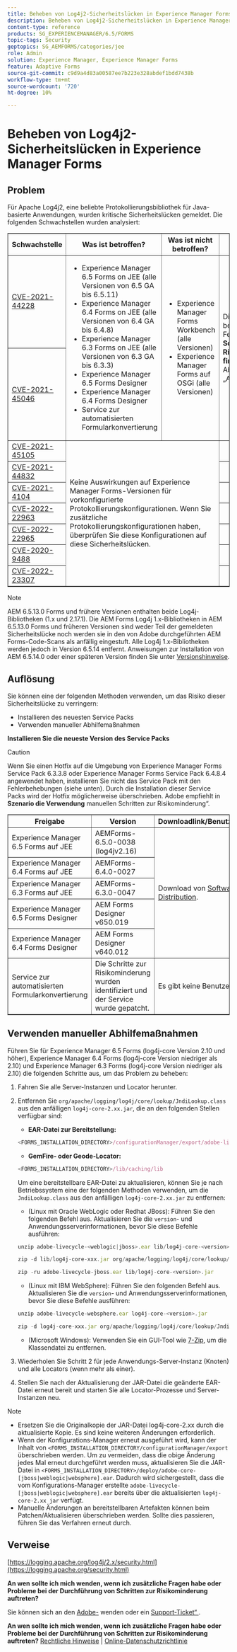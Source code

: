 ```yaml
---
title: Beheben von Log4j2-Sicherheitslücken in Experience Manager Forms
description: Beheben von Log4j2-Sicherheitslücken in Experience Manager Forms
content-type: reference
products: SG_EXPERIENCEMANAGER/6.5/FORMS
topic-tags: Security
geptopics: SG_AEMFORMS/categories/jee
role: Admin
solution: Experience Manager, Experience Manager Forms
feature: Adaptive Forms
source-git-commit: c9d9a4d83a00587ee7b223e328abdef1bdd7438b
workflow-type: tm+mt
source-wordcount: '720'
ht-degree: 10%

---
```


# Beheben von Log4j2-Sicherheitslücken in Experience Manager Forms

## Problem

Für Apache Log4j2, eine beliebte Protokollierungsbibliothek für Java-basierte Anwendungen, wurden kritische Sicherheitslücken gemeldet. Die folgenden Schwachstellen wurden analysiert:

<table border="1">
  <tr>
    <th>Schwachstelle</th>
    <th>Was ist betroffen?</th>
    <th>Was ist nicht betroffen?</th>
    <th>Status</th>
  </tr>
  <tr>
    <td><a href="https://cve.mitre.org/cgi-bin/cvename.cgi?name=2021-44228">CVE-2021-44228</a></td>
    <td rowspan="2">
      <ul>
        <li>Experience Manager 6.5 Forms on JEE (alle Versionen von 6.5 GA bis 6.5.11)</li>
        <li>Experience Manager 6.4 Forms on JEE (alle Versionen von 6.4 GA bis 6.4.8)</li>
        <li>Experience Manager 6.3 Forms on JEE (alle Versionen von 6.3 GA bis 6.3.3)</li>
        <li>Experience Manager 6.5 Forms Designer</li>
        <li>Experience Manager 6.4 Forms Designer</li>
        <li>Service zur automatisierten Formularkonvertierung</li>
      </ul>
    </td>
    <td rowspan="2">
      <ul>
        <li>Experience Manager Forms Workbench (alle Versionen)</li>
        <li>Experience Manager Forms auf OSGi (alle Versionen)</li>
      </ul>
    </td>
    <td rowspan="2">
      Diese wurden behoben. Fehlerbehebungen <strong> Schritte zur Risikominderung finden Sie </strong> Abschnitt „Auflösung“.
    </td>
  </tr>
  <tr>
    <td><a href="https://cve.mitre.org/cgi-bin/cvename.cgi?name=2021-45046">CVE-2021-45046</a></td>
  </tr>
  <tr>
    <td><a href="https://cve.mitre.org/cgi-bin/cvename.cgi?name=CVE-2021-45105">CVE-2021-45105</a></td>
    <td rowspan="9" colspan="2">
      Keine Auswirkungen auf Experience Manager Forms-Versionen für vorkonfigurierte Protokollierungskonfigurationen. Wenn Sie zusätzliche Protokollierungskonfigurationen haben, überprüfen Sie diese Konfigurationen auf diese Sicherheitslücken.
    </td>
  </tr>
  <tr><td><a href="https://cve.mitre.org/cgi-bin/cvename.cgi?name=2021-44832">CVE-2021-44832</a></td><td></td></tr>
  <tr><td><a href="https://cve.mitre.org/cgi-bin/cvename.cgi?name=2021-4104">CVE-2021-4104</a></td><td></td></tr>
  <tr><td><a href="https://cve.mitre.org/cgi-bin/cvename.cgi?name=CVE-2022-22963">CVE-2022-22963</a></td><td></td></tr>
  <tr><td><a href="https://cve.mitre.org/cgi-bin/cvename.cgi?name=CVE-2022-22965">CVE-2022-22965</a></td><td></td></tr>
  <tr><td><a href="https://cve.mitre.org/cgi-bin/cvename.cgi?name=CVE-2020-9488">CVE-2020-9488</a></td><td></td></tr>
  <tr><td><a href="https://cve.mitre.org/cgi-bin/cvename.cgi?name=CVE-2022-23302">CVE-2022-23307</a></td><td></td></tr>
</table>

>[!NOTE]
> 
> AEM 6.5.13.0 Forms und frühere Versionen enthalten beide Log4j-Bibliotheken (1.x und 2.17.1). Die AEM Forms Log4j 1.x-Bibliotheken in AEM 6.5.13.0 Forms und früheren Versionen sind weder Teil der gemeldeten Sicherheitslücke noch werden sie in den von Adobe durchgeführten AEM Forms-Code-Scans als anfällig eingestuft. Alle Log4j 1.x-Bibliotheken werden jedoch in Version 6.5.14 entfernt. Anweisungen zur Installation von AEM 6.5.14.0 oder einer späteren Version finden Sie unter [Versionshinweise](https://experienceleague.adobe.com/de/docs/experience-manager-65/content/release-notes/release-notes).

## Auflösung

Sie können eine der folgenden Methoden verwenden, um das Risiko dieser Sicherheitslücke zu verringern:

* Installieren des neuesten Service Packs
* Verwenden manueller Abhilfemaßnahmen

**Installieren Sie die neueste Version des Service Packs**

>[!CAUTION]
> 
> Wenn Sie einen Hotfix auf die Umgebung von Experience Manager Forms Service Pack 6.3.3.8 oder Experience Manager Forms Service Pack 6.4.8.4 angewendet haben, installieren Sie nicht das Service Pack mit den Fehlerbehebungen (siehe unten). Durch die Installation dieser Service Packs wird der Hotfix möglicherweise überschrieben. Adobe empfiehlt in **Szenario die Verwendung** manuellen Schritten zur Risikominderung“.

<table border="1" cellpadding="8" cellspacing="0">
  <thead>
    <tr>
      <th>Freigabe</th>
      <th>Version</th>
      <th>Downloadlink/Benutzeraktion</th>
    </tr>
  </thead>
  <tbody>
    <tr>
      <td>Experience Manager 6.5 Forms auf JEE</td>
      <td>AEMForms-6.5.0-0038 (log4jv2.16)</td>
      <td rowspan="5">Download von <a href="https://auth.services.adobe.com/en_US/index.html?callback=https%3A%2F%2Fims-na1.adobelogin.com%2Fims%2Fadobeid%2Fexc_app%2FAdobeID%2Ftoken%3Fredirect_uri%3Dhttps%253A%252F%252Fexperience.adobe.com%252F%2523old_hash%253Dold_hash%253D%252523%25252Fdownloads%2526from_ims%253Dtrue%253Fclient_id%253Dexc_app%2526api%253Dauthorize%2526scope%253Dab.manage%252Caccount_cluster.read%252Cadditional_info%252Cadditional_info.job_function%252Cadditional_info.projectedProductContext%252Cadditional_info.roles%252CAdobeID%252Cadobeio.appregistry.read%252Cadobeio_api%252Caudiencemanager_api%252Ccreative_cloud%252Cmps%252Copenid%252Corg.read%252Cpps.read%252Cread_organizations%252Cread_pc%252Cread_pc.acp%252Cread_pc.dma_tartan%252Csession%26state%3D%257B%2522jslibver%2522%253A%2522v2-v0.31.0-2-g1e8a8a8%2522%252C%2522nonce%2522%253A%25223811059492261787%2522%257D%26code_challenge_method%3Dplain%26use_ms_for_expiry%3Dtrue&amp;client_id=exc_app&amp;scope=ab.manage%2Caccount_cluster.read%2Cadditional_info%2Cadditional_info.job_function%2Cadditional_info.projectedProductContext%2Cadditional_info.roles%2CAdobeID%2Cadobeio.appregistry.read%2Cadobeio_api%2Caudiencemanager_api%2Ccreative_cloud%2Cmps%2Copenid%2Corg.read%2Cpps.read%2Cread_organizations%2Cread_pc%2Cread_pc.acp%2Cread_pc.dma_tartan%2Csession&amp;state=%7B%22jslibver%22%3A%22v2-v0.31.0-2-g1e8a8a8%22%2C%22nonce%22%3A%223811059492261787%22%7D&amp;relay=2cf36844-ac87-4b40-a6fe-9a06cd0a01b8&amp;locale=en_US&amp;flow_type=token&amp;dctx_id=v%3A2%2Cs%2Cf%2Cb8e64530-b013-11ee-a6c1-e721bdec0171&amp;idp_flow_type=login&amp;response_type=token&amp;profile_filter=%7B%22findFirst%22%3Atrue%2C+%22fallbackToAA%22%3Atrue%2C+%22preferForwardProfile%22%3Atrue%2C+%22searchEntireCluster%22%3Afalse%7D%3B+hasPC%28%22dma_tartan%22%29&amp;code_challenge_method=plain&amp;redirect_uri=https%3A%2F%2Fexperience.adobe.com%2F%23old_hash%3Dold_hash%3D%2523%252Fdownloads%26from_ims%3Dtrue%3Fclient_id%3Dexc_app%26api%3Dauthorize%26scope%3Dab.manage%2Caccount_cluster.read%2Cadditional_info%2Cadditional_info.job_function%2Cadditional_info.projectedProductContext%2Cadditional_info.roles%2CAdobeID%2Cadobeio.appregistry.read%2Cadobeio_api%2Caudiencemanager_api%2Ccreative_cloud%2Cmps%2Copenid%2Corg.read%2Cpps.read%2Cread_organizations%2Cread_pc%2Cread_pc.acp%2Cread_pc.dma_tartan%2Csession&amp;use_ms_for_expiry=true#/">Software Distribution</a>.</td>
    </tr>
    <tr>
      <td>Experience Manager 6.4 Forms auf JEE</td>
      <td>AEMForms-6.4.0-0027</td>
    </tr>
    <tr>
      <td>Experience Manager 6.3 Forms auf JEE</td>
      <td>AEMForms-6.3.0-0047</td>
    </tr>
    <tr>
      <td>Experience Manager 6.5 Forms Designer</td>
      <td>AEM Forms Designer v650.019</td>
    </tr>
    <tr>
      <td>Experience Manager 6.4 Forms Designer</td>
      <td>AEM Forms Designer v640.012</td>
    </tr>
    <tr>
      <td>Service zur automatisierten Formularkonvertierung</td>
      <td>Die Schritte zur Risikominderung wurden identifiziert und der Service wurde gepatcht.</td>
      <td>Es gibt keine Benutzeraktion.</td>
    </tr>
  </tbody>
</table>

## Verwenden manueller Abhilfemaßnahmen

Führen Sie für Experience Manager 6.5 Forms (log4j-core Version 2.10 und höher), Experience Manager 6.4 Forms (log4j-core Version niedriger als 2.10) und Experience Manager 6.3 Forms (log4j-core Version niedriger als 2.10) die folgenden Schritte aus, um das Problem zu beheben:

1. Fahren Sie alle Server-Instanzen und Locator herunter.

1. Entfernen Sie `org/apache/logging/log4j/core/lookup/JndiLookup.class` aus den anfälligen `log4j-core-2.xx.jar`, die an den folgenden Stellen verfügbar sind:

   * **EAR-Datei zur Bereitstellung:**

   ```javascript
   <FORMS_INSTALLATION_DIRECTORY>/configurationManager/export/adobe-livecycle-[jboss|weblogic|websphere].ear
   ```

   * **GemFire- oder Geode-Locator:**

   ```javascript
   <FORMS_INSTALLATION_DIRECTORY>/lib/caching/lib
   ```

   Um eine bereitstellbare EAR-Datei zu aktualisieren, können Sie je nach Betriebssystem eine der folgenden Methoden verwenden, um die `JndiLookup.class` aus den anfälligen `log4j-core-2.xx.jar` zu entfernen:

   * (Linux mit Oracle WebLogic oder Redhat JBoss): Führen Sie den folgenden Befehl aus. Aktualisieren Sie die `version`- und Anwendungsserverinformationen, bevor Sie diese Befehle ausführen:

   ```javascript
   unzip adobe-livecycle-<weblogic|jboss>.ear lib/log4j-core-<version>.jar
   ```

   ```javascript
   zip -d lib/log4j-core-xxx.jar org/apache/logging/log4j/core/lookup/JndiLookup.  class
   ```

   ```javascript
   zip -ru adobe-livecycle-jboss.ear lib/log4j-core-<version>.jar
   ```

   * (Linux mit IBM WebSphere): Führen Sie den folgenden Befehl aus. Aktualisieren Sie die `version`- und Anwendungsserverinformationen, bevor Sie diese Befehle ausführen:

   ```javascript
   unzip adobe-livecycle-websphere.ear log4j-core-<version>.jar
   ```

   ```javascript
   zip -d log4j-core-xxx.jar org/apache/logging/log4j/core/lookup/JndiLookup.class
   ```

   * (Microsoft Windows): Verwenden Sie ein GUI-Tool wie [7-Zip](https://www.7-zip.org/), um die Klassendatei zu entfernen.
1. Wiederholen Sie Schritt 2 für jede Anwendungs-Server-Instanz (Knoten) und alle Locators (wenn mehr als einer).

1. Stellen Sie nach der Aktualisierung der JAR-Datei die geänderte EAR-Datei erneut bereit und starten Sie alle Locator-Prozesse und Server-Instanzen neu.

>[!NOTE]
> 
> * Ersetzen Sie die Originalkopie der JAR-Datei log4j-core-2.xx durch die aktualisierte Kopie. Es sind keine weiteren Änderungen erforderlich.
> * Wenn der Konfigurations-Manager erneut ausgeführt wird, kann der Inhalt von `<FORMS_INSTALLATION_DIRECTORY/configurationManager/export` überschrieben werden.   Um zu vermeiden, dass die obige Änderung jedes Mal erneut durchgeführt werden muss, aktualisieren Sie die JAR-Datei in `<FORMS_INSTALLATION_DIRECTORY>/deploy/adobe-core-[jboss|weblogic|websphere].ear`. Dadurch wird sichergestellt, dass die vom Konfigurations-Manager erstellte `adobe-livecycle-[jboss|weblogic|websphere].ear` bereits über die aktualisierten `log4j-core-2.xx jar` verfügt.
> * Manuelle Änderungen an bereitstellbaren Artefakten können beim Patchen/Aktualisieren überschrieben werden. Sollte dies passieren, führen Sie das Verfahren erneut durch.

## Verweise

[https://logging.apache.org/log4j/2.x/security.html](https://logging.apache.org/security.html)

**An wen sollte ich mich wenden, wenn ich zusätzliche Fragen habe oder Probleme bei der Durchführung von Schritten zur Risikominderung auftreten?**

Sie können sich an den [Adobe-](https://experienceleague.adobe.com/de?lang=de&amp;support-solution=Experience+Manager#support) wenden oder ein [Support-Ticket“ ](https://experienceleague.adobe.com/de/docs/customer-one/using/home#submit-ticket).

**An wen sollte ich mich wenden, wenn ich zusätzliche Fragen habe oder Probleme bei der Durchführung von Schritten zur Risikominderung auftreten?**
[Rechtliche Hinweise](https://helpx.adobe.com/de/legal/legal-notices.html)    |    [Online-Datenschutzrichtlinie](https://www.adobe.com/de/privacy.html)